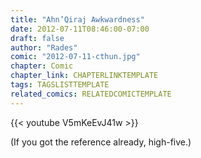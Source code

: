 ```yaml
---
title: "Ahn’Qiraj Awkwardness"
date: 2012-07-11T08:46:00-07:00
draft: false
author: "Rades"
comic: "2012-07-11-cthun.jpg"
chapter: Comic
chapter_link: CHAPTERLINKTEMPLATE
tags: TAGSLISTTEMPLATE
related_comics: RELATEDCOMICTEMPLATE
---
```


{{< youtube V5mKeEvJ41w >}}

(If you got the reference already, high-five.)

